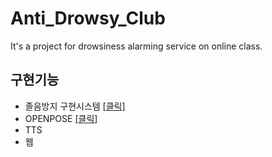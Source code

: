 # Anti_Drowsy_Club
It's a project for drowsiness alarming service on online class.

## 구현기능
* 졸음방지 구현시스템
<a href="https://github.com/mohitwildbeast/Driver-Drowsiness-Detector">[클릭]</a>
* OPENPOSE
<a href="https://github.com/CMU-Perceptual-Computing-Lab/openpose">[클릭]</a>
* TTS
* 웹

